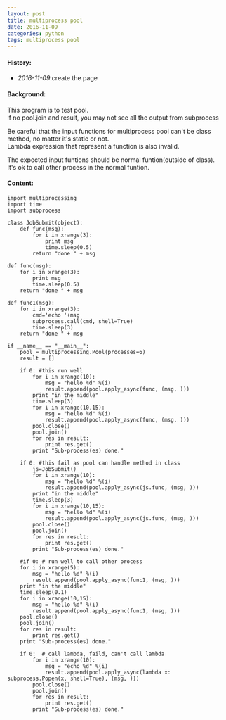```yaml
---
layout: post
title: multiprocess pool
date: 2016-11-09
categories: python
tags: multiprocess pool
---
```

#### <strong>History:</strong>
* <em>2016-11-09</em>:create the page<br>

#### <strong>Background:</strong>
This program is to test pool.<br>
if no pool.join and result, you may not see all the output from subprocess<br>

Be careful that the input functions for multiprocess pool can't be class method, no matter it's static or not.<br>
Lambda expression that represent a function is also invalid.<br>

The expected input funtions should be normal funtion(outside of class).<br>
It's ok to call other process in the normal funtion.

#### <strong>Content:</strong>

    import multiprocessing
    import time
    import subprocess

    class JobSubmit(object):
        def func(msg):
            for i in xrange(3):
                print msg
                time.sleep(0.5)
            return "done " + msg

    def func(msg):
        for i in xrange(3):
            print msg
            time.sleep(0.5)
        return "done " + msg

    def func1(msg):
        for i in xrange(3):
            cmd='echo '+msg
            subprocess.call(cmd, shell=True)
            time.sleep(3)
        return "done " + msg

    if __name__ == "__main__":
        pool = multiprocessing.Pool(processes=6)
        result = []

        if 0: #this run well
            for i in xrange(10):
                msg = "hello %d" %(i)
                result.append(pool.apply_async(func, (msg, )))
            print "in the middle"
            time.sleep(3)
            for i in xrange(10,15):
                msg = "hello %d" %(i)
                result.append(pool.apply_async(func, (msg, )))
            pool.close()
            pool.join()
            for res in result:
                print res.get()
            print "Sub-process(es) done."

        if 0: #this fail as pool can handle method in class
            js=JobSubmit()
            for i in xrange(10):
                msg = "hello %d" %(i)
                result.append(pool.apply_async(js.func, (msg, )))
            print "in the middle"
            time.sleep(3)
            for i in xrange(10,15):
                msg = "hello %d" %(i)
                result.append(pool.apply_async(js.func, (msg, )))
            pool.close()
            pool.join()
            for res in result:
                print res.get()
            print "Sub-process(es) done."

        #if 0: # run well to call other process
        for i in xrange(5):
            msg = "hello %d" %(i)
            result.append(pool.apply_async(func1, (msg, )))
        print "in the middle"
        time.sleep(0.1)
        for i in xrange(10,15):
            msg = "hello %d" %(i)
            result.append(pool.apply_async(func1, (msg, )))
        pool.close()
        pool.join()
        for res in result:
            print res.get()
        print "Sub-process(es) done."

        if 0:  # call lambda, faild, can't call lambda
            for i in xrange(10):
                msg = "echo %d" %(i)
                result.append(pool.apply_async(lambda x: subprocess.Popen(x, shell=True), (msg, )))
            pool.close()
            pool.join()
            for res in result:
                print res.get()
            print "Sub-process(es) done."

